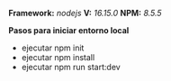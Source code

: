 **Framework:** *nodejs*
**V:** *16.15.0*
**NPM:** *8.5.5*

**Pasos para iniciar entorno local**

- ejecutar npm init
- ejecutar npm install
- ejecutar npm run start:dev